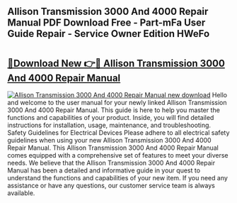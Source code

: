 ## Allison Transmission 3000 And 4000 Repair Manual PDF Download Free - Part-mFa User Guide Repair - Service Owner Edition HWeFo

# <h2><a href="http://bc16970.oget.top/?id=Allison+Transmission+3000+And+4000+Repair+Manual">🔗Download New 👉🔴 Allison Transmission 3000 And 4000 Repair Manual</a></h2>

[![Allison Transmission 3000 And 4000 Repair Manual new download](https://i.imgur.com/5g1atiW.png)](http://bc16970.oget.top/?id=Allison+Transmission+3000+And+4000+Repair+Manual)
Hello and welcome to the user manual for your newly linked Allison Transmission 3000 And 4000 Repair Manual. This guide is here to help you master the functions and capabilities of your product. Inside, you will find detailed instructions for installation, usage, maintenance, and troubleshooting. Safety Guidelines for Electrical Devices Please adhere to all electrical safety guidelines when using your new Allison Transmission 3000 And 4000 Repair Manual. This Allison Transmission 3000 And 4000 Repair Manual comes equipped with a comprehensive set of features to meet your diverse needs. We believe that the Allison Transmission 3000 And 4000 Repair Manual has been a detailed and informative guide in your quest to understand the functions and capabilities of your new item. If you need any assistance or have any questions, our customer service team is always available.
